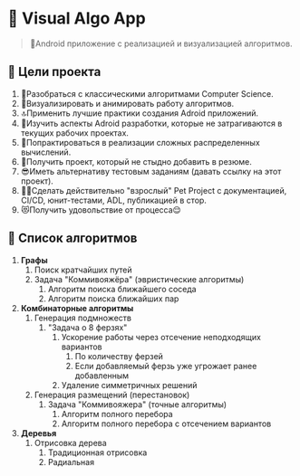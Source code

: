# 🧮 Visual Algo App

>📱Android приложение с реализацией и визуализацией алгоритмов.

## 🎯 Цели проекта
1. 🧬Разобраться с классическими алгоритмами Computer Science. 
2. 🎨Визуализировать и анимировать работу алгоритмов.
3. 🔝Применить лучшие практики создания Adroid приложений.
4. 🚀Изучить аспекты Adroid разработки, которые не затрагиваются в текущих рабочих проектах. 
5. 📡Попрактироваться в реализации сложных распределенных вычислений.
6. 💪Получить проект, который не стыдно добавить в резюме.
7. 😎Иметь альтернативу тестовым заданиям (давать ссылку на этот проект).
8. 🤵‍♂️Сделать действительно "взрослый" Pet Project с документацией, CI/CD, юнит-тестами, ADL, публикацией в стор.
9.  😻Получить удовольствие от процесса😌

## 🧮 Список алгоритмов
1. **Графы**
   1. Поиск кратчайших путей
   2. Задача "Коммивояжёра" (эвристические алгоритмы)
      1. Алгоритм поиска ближайшего соседа
      2. Алгоритм поиска ближайших пар
2. **Комбинаторные алгоритмы**
   1. Генерация подмножеств
      1. "Задача о 8 ферзях"
         1. Ускорение работы через отсечение неподходящих вариантов
            1. По количеству ферзей
            2. Если добавляемый ферзь уже угрожает ранее добавленным
         2. Удаление cимметричных решений
   2. Генерация размещений (перестановок)
      1. Задача "Коммивояжера" (точные алгоритмы)
         1. Алгоритм полного перебора
         2. Алгоритм полного перебора с отсечением вариантов
3. **Деревья**
   1. Отрисовка дерева
      1. Традиционная отрисовка
      2. Радиальная
